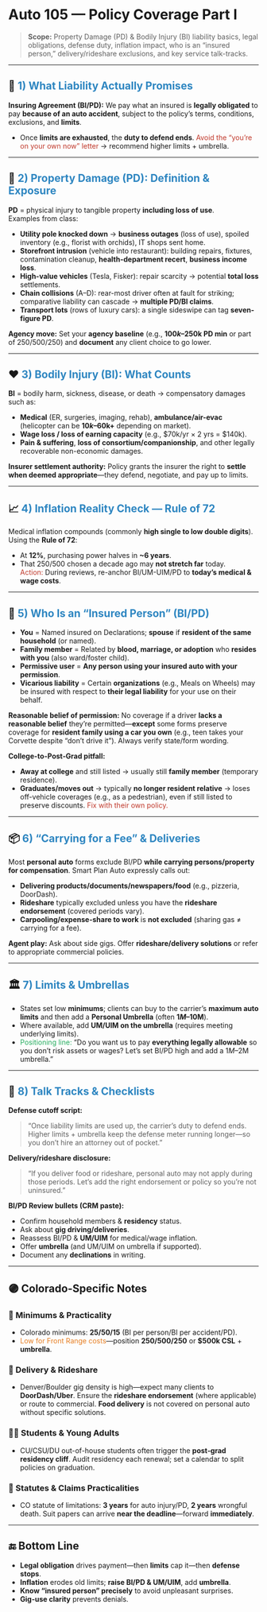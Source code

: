 # Auto 105 — Policy Coverage Part I

> **Scope:** Property Damage (PD) & Bodily Injury (BI) liability basics, legal obligations, defense duty, inflation impact, who is an “insured person,” delivery/rideshare exclusions, and key service talk-tracks.

---

## 🧭 <span style="color:#2E86C1">1) What Liability Actually Promises</span>
**Insuring Agreement (BI/PD):** We pay what an insured is **legally obligated** to pay **because of an auto accident**, subject to the policy’s terms, conditions, exclusions, and **limits**.  
- Once **limits are exhausted**, the **duty to defend ends**. <span style="color:#C0392B">Avoid the “you’re on your own now” letter</span> → recommend higher limits + umbrella.

---

## 🧱 <span style="color:#2E86C1">2) Property Damage (PD): Definition & Exposure</span>
**PD** = physical injury to tangible property **including loss of use**.  
Examples from class:
- **Utility pole knocked down** → **business outages** (loss of use), spoiled inventory (e.g., florist with orchids), IT shops sent home.  
- **Storefront intrusion** (vehicle into restaurant): building repairs, fixtures, contamination cleanup, **health-department recert**, **business income loss**.  
- **High-value vehicles** (Tesla, Fisker): repair scarcity → potential **total loss** settlements.  
- **Chain collisions** (A–D): rear-most driver often at fault for striking; comparative liability can cascade → **multiple PD/BI claims**.  
- **Transport lots** (rows of luxury cars): a single sideswipe can tag **seven-figure PD**.

**Agency move:** Set your **agency baseline** (e.g., **$100k–$250k PD min** or part of 250/500/250) and **document** any client choice to go lower.

---

## ❤️ <span style="color:#2E86C1">3) Bodily Injury (BI): What Counts</span>
**BI** = bodily harm, sickness, disease, or death → compensatory damages such as:  
- **Medical** (ER, surgeries, imaging, rehab), **ambulance/air-evac** (helicopter can be **$10k–$60k+** depending on market).  
- **Wage loss / loss of earning capacity** (e.g., $70k/yr × 2 yrs = $140k).  
- **Pain & suffering**, **loss of consortium/companionship**, and other legally recoverable non-economic damages.

**Insurer settlement authority:** Policy grants the insurer the right to **settle when deemed appropriate**—they defend, negotiate, and pay up to limits.

---

## 📈 <span style="color:#2E86C1">4) Inflation Reality Check — Rule of 72</span>
Medical inflation compounds (commonly **high single to low double digits**). Using the **Rule of 72**:  
- At **12%**, purchasing power halves in **~6 years**.  
- That 250/500 chosen a decade ago may **not stretch far** today.  
<span style="color:#C0392B">Action:</span> During reviews, re-anchor BI/UM-UIM/PD to **today’s medical & wage costs**.

---

## 👥 <span style="color:#2E86C1">5) Who Is an “Insured Person” (BI/PD)</span>
- **You** = Named insured on Declarations; **spouse** if **resident of the same household** (or named).  
- **Family member** = Related by **blood, marriage, or adoption** who **resides with you** (also ward/foster child).  
- **Permissive user** = **Any person using your insured auto with your permission**.  
- **Vicarious liability** = Certain **organizations** (e.g., Meals on Wheels) may be insured with respect to **their legal liability** for your use on their behalf.

**Reasonable belief of permission:** No coverage if a driver **lacks a reasonable belief** they’re permitted—**except** some forms preserve coverage for **resident family using a car you own** (e.g., teen takes your Corvette despite “don’t drive it”). Always verify state/form wording.

**College-to-Post‑Grad pitfall:**  
- **Away at college** and still listed → usually still **family member** (temporary residence).  
- **Graduates/moves out** → typically **no longer resident relative** → loses off-vehicle coverages (e.g., as a pedestrian), even if still listed to preserve discounts. <span style="color:#C0392B">Fix with their own policy.</span>

---

## 📦 <span style="color:#2E86C1">6) “Carrying for a Fee” & Deliveries</span>
Most **personal auto** forms exclude BI/PD **while carrying persons/property for compensation**. Smart Plan Auto expressly calls out:  
- **Delivering products/documents/newspapers/food** (e.g., pizzeria, DoorDash).  
- **Rideshare** typically excluded unless you have the **rideshare endorsement** (covered periods vary).  
- **Carpooling/expense-share to work** is **not excluded** (sharing gas ≠ carrying for a fee).

**Agent play:** Ask about side gigs. Offer **rideshare/delivery solutions** or refer to appropriate commercial policies.

---

## 🏛️ <span style="color:#2E86C1">7) Limits & Umbrellas</span>
- States set low **minimums**; clients can buy to the carrier’s **maximum auto limits** and then add a **Personal Umbrella** (often **$1M–$10M**).  
- Where available, add **UM/UIM on the umbrella** (requires meeting underlying limits).  
- <span style="color:#27AE60">Positioning line:</span> “Do you want us to pay **everything legally allowable** so you don’t risk assets or wages? Let’s set BI/PD high and add a $1M–$2M umbrella.”

---

## 🧰 <span style="color:#2E86C1">8) Talk Tracks & Checklists</span>
**Defense cutoff script:**  
> “Once liability limits are used up, the carrier’s duty to defend ends. Higher limits + umbrella keep the defense meter running longer—so you don’t hire an attorney out of pocket.”

**Delivery/rideshare disclosure:**  
> “If you deliver food or rideshare, personal auto may not apply during those periods. Let’s add the right endorsement or policy so you’re not uninsured.”

**BI/PD Review bullets (CRM paste):**  
- Confirm household members & **residency** status.  
- Ask about **gig driving/deliveries**.  
- Reassess BI/PD & **UM/UIM** for medical/wage inflation.  
- Offer **umbrella** (and UM/UIM on umbrella if supported).  
- Document any **declinations** in writing.

---

## 🟣 Colorado-Specific Notes
### 💸 Minimums & Practicality
- Colorado minimums: **25/50/15** (BI per person/BI per accident/PD).  
- <span style="color:#E67E22">Low for Front Range costs</span>—position **250/500/250** or **$500k CSL** + **umbrella**.

### 🚕 Delivery & Rideshare
- Denver/Boulder gig density is high—expect many clients to **DoorDash/Uber**. Ensure the **rideshare endorsement** (where applicable) or route to commercial. **Food delivery** is not covered on personal auto without specific solutions.

### 👨‍🎓 Students & Young Adults
- CU/CSU/DU out-of-house students often trigger the **post‑grad residency cliff**. Audit residency each renewal; set a calendar to split policies on graduation.

### 🧾 Statutes & Claims Practicalities
- CO statute of limitations: **3 years** for auto injury/PD, **2 years** wrongful death. Suit papers can arrive **near the deadline**—forward **immediately**.

---

## 🔚 Bottom Line
- **Legal obligation** drives payment—then **limits** cap it—then **defense stops**.  
- **Inflation** erodes old limits; **raise BI/PD & UM/UIM**, add **umbrella**.  
- **Know “insured person” precisely** to avoid unpleasant surprises.  
- **Gig-use clarity** prevents denials.
